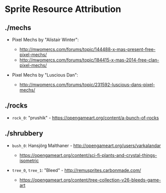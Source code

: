 # Sprite Resource Attribution

## ./mechs

- Pixel Mechs by "Alistair Winter":
  - http://mwomercs.com/forums/topic/144488-x-mas-present-free-pixel-mechs/
  - http://mwomercs.com/forums/topic/184415-x-mas-2014-free-clan-pixel-mechs/

- Pixel Mechs by "Luscious Dan":
  - http://mwomercs.com/forums/topic/231592-luscious-dans-pixel-mechs/

## ./rocks

- `rock_0`: "prushik" - https://opengameart.org/content/a-bunch-of-rocks

## ./shrubbery

- `bush_0`: Hansjörg Malthaner - http://opengameart.org/users/varkalandar
  - https://opengameart.org/content/sci-fi-plants-and-crystal-things-isometric

- `tree_0`, `tree_1`: "Bleed" - http://remusprites.carbonmade.com/
  - https://opengameart.org/content/tree-collection-v26-bleeds-game-art
